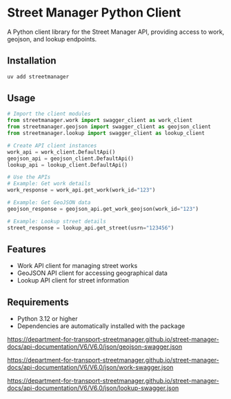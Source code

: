# Street Manager Python Client

A Python client library for the Street Manager API, providing access to work, geojson, and lookup endpoints.

## Installation

```bash
uv add streetmanager
```

## Usage

```python
# Import the client modules
from streetmanager.work import swagger_client as work_client
from streetmanager.geojson import swagger_client as geojson_client
from streetmanager.lookup import swagger_client as lookup_client

# Create API client instances
work_api = work_client.DefaultApi()
geojson_api = geojson_client.DefaultApi()
lookup_api = lookup_client.DefaultApi()

# Use the APIs
# Example: Get work details
work_response = work_api.get_work(work_id="123")

# Example: Get GeoJSON data
geojson_response = geojson_api.get_work_geojson(work_id="123")

# Example: Lookup street details
street_response = lookup_api.get_street(usrn="123456")
```

## Features

- Work API client for managing street works
- GeoJSON API client for accessing geographical data
- Lookup API client for street information

## Requirements

- Python 3.12 or higher
- Dependencies are automatically installed with the package

<https://department-for-transport-streetmanager.github.io/street-manager-docs/api-documentation/V6/V6.0/json/geojson-swagger.json>

<https://department-for-transport-streetmanager.github.io/street-manager-docs/api-documentation/V6/V6.0/json/work-swagger.json>

<https://department-for-transport-streetmanager.github.io/street-manager-docs/api-documentation/V6/V6.0/json/lookup-swagger.json>
